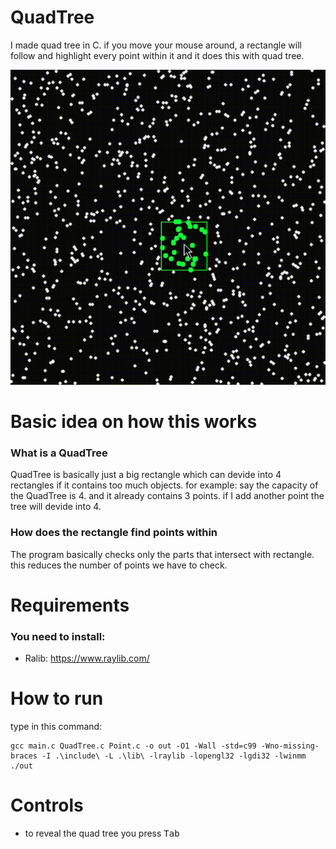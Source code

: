 # QuadTree
I made quad tree in C. if you move your mouse around, a rectangle will follow and highlight every point within it and it does this with quad tree.

![Game](giphy.gif) [](giphy.gif)

# Basic idea on how this works
### What is a QuadTree
QuadTree is basically just a big rectangle which can devide into 4 rectangles if it contains too much objects. for example: say the capacity of the QuadTree is 4. and it already contains 3 points. if I add another point the tree will devide into 4.

### How does the rectangle find points within
The program basically checks only the parts that intersect with rectangle. this reduces the number of points we have to check.

# Requirements

### You need to install:
- Ralib: https://www.raylib.com/

# How to run

type in this command:
</br>
```
gcc main.c QuadTree.c Point.c -o out -O1 -Wall -std=c99 -Wno-missing-braces -I .\include\ -L .\lib\ -lraylib -lopengl32 -lgdi32 -lwinmm
./out
```

# Controls

- to reveal the quad tree you press <kbd>Tab</kbd>
